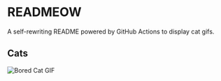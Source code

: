 # READMEOW

A self-rewriting README powered by GitHub Actions to display cat gifs.

## Cats

![Bored Cat GIF](https://media1.giphy.com/media/mlvseq9yvZhba/200.gif?cid=9acd02daxhdlfwyk8hiig9043wd4gxv5l6faaz4kv9bnoqlq&ep=v1_gifs_search&rid=200.gif&ct=g)
